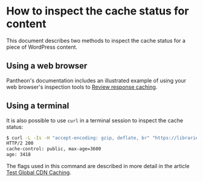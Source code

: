 # How to inspect the cache status for content

This document describes two methods to inspect the cache status for a piece of WordPress content.

## Using a web browser

Pantheon's documentation includes an illustrated example of using your web browser's inspection tools to [Review response caching](https://docs.pantheon.io/guides/frontend-performance/caching#review-response-caching).

## Using a terminal

It is also possible to use `curl` in a terminal session to inspect the cache status:

```bash
$ curl -L -Is -H "accept-encoding: gzip, deflate, br" "https://libraries.mit.edu/hours/" | egrep '(HTTP|cache-control|age:)'
HTTP/2 200 
cache-control: public, max-age=3600
age: 3418
```

The flags used in this command are described in more detail in the article [Test Global CDN Caching](https://docs.pantheon.io/guides/global-cdn/test-global-cdn-caching).
